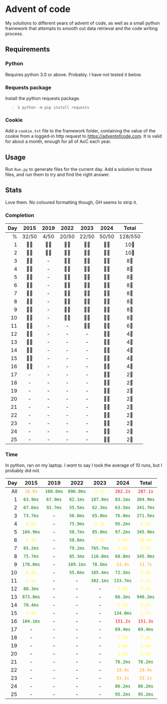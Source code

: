 # Advent of code
My solutions to different years of advent of code, as well as a small python framework that attempts to smooth out data retrieval and the code writing process.

## Requirements
### Python
Requires python 3.0 or above. Probably. I have not tested it below.

### Requests package
Install the python requests package.
> ```$ python -m pip install requests```

### Cookie
Add a `cookie.txt` file to the framework folder, containing the value of the cookie from a logged-in http request to https://adventofcode.com. It is valid for about a month, enough for all of AoC each year.

## Usage
Run `Run.py` to generate files for the current day. Add a solution to those files, and run them to try and find the right answer.

## Stats
Love them. No coloured formatting though, GH seems to strip it.


### Completion
|Day|2015|2019|2022|2023|2024|Total|
|-:|:-:|:-:|:-:|:-:|:-:|:-:|
|%|32/50|4/50|20/50|22/50|50/50|128/550|
|1|🌟🌟|🌟🌟|🌟🌟|🌟🌟|🌟🌟|10🌟|
|2|🌟🌟|🌟🌟|🌟🌟|🌟🌟|🌟🌟|10🌟|
|3|🌟🌟|-|🌟🌟|🌟🌟|🌟🌟|8🌟|
|4|🌟🌟|-|🌟🌟|🌟🌟|🌟🌟|8🌟|
|5|🌟🌟|-|🌟🌟|🌟🌟|🌟🌟|8🌟|
|6|🌟🌟|-|🌟🌟|🌟🌟|🌟🌟|8🌟|
|7|🌟🌟|-|🌟🌟|🌟🌟|🌟🌟|8🌟|
|8|🌟🌟|-|🌟🌟|🌟🌟|🌟🌟|8🌟|
|9|🌟🌟|-|🌟🌟|🌟🌟|🌟🌟|8🌟|
|10|🌟🌟|-|🌟🌟|🌟🌟|🌟🌟|8🌟|
|11|🌟🌟|-|-|🌟🌟|🌟🌟|6🌟|
|12|🌟🌟|-|-|-|🌟🌟|4🌟|
|13|🌟🌟|-|-|-|🌟🌟|4🌟|
|14|🌟🌟|-|-|-|🌟🌟|4🌟|
|15|🌟🌟|-|-|-|🌟🌟|4🌟|
|16|🌟🌟|-|-|-|🌟🌟|4🌟|
|17|-|-|-|-|🌟🌟|2🌟|
|18|-|-|-|-|🌟🌟|2🌟|
|19|-|-|-|-|🌟🌟|2🌟|
|20|-|-|-|-|🌟🌟|2🌟|
|21|-|-|-|-|🌟🌟|2🌟|
|22|-|-|-|-|🌟🌟|2🌟|
|23|-|-|-|-|🌟🌟|2🌟|
|24|-|-|-|-|🌟🌟|2🌟|
|25|-|-|-|-|🌟🌟|2🌟|


### Time
In python, ran on my laptop. I _want_ to say I took the average of 10 runs, but I probably did not.

|Day|2015|2019|2022|2023|2024|Total|
|-:|:-:|:-:|:-:|:-:|:-:|:-:|
|All|<span class="decent">`18.8s`</span>|<span class="perfect">`160.6ms`</span>|<span class="perfect">`696.0ms`</span>|<span class="good">`5.2s`</span>|<span class="bad">`262.2s`</span>|<span class="bad">`287.1s`</span>|
|1|<span class="perfect">`63.9ms`</span>|<span class="perfect">`67.9ms`</span>|<span class="perfect">`62.1ms`</span>|<span class="perfect">`107.9ms`</span>|<span class="perfect">`83.1ms`</span>|<span class="perfect">`384.9ms`</span>|
|2|<span class="perfect">`67.6ms`</span>|<span class="perfect">`92.7ms`</span>|<span class="perfect">`55.5ms`</span>|<span class="perfect">`62.3ms`</span>|<span class="perfect">`63.5ms`</span>|<span class="perfect">`341.7ms`</span>|
|3|<span class="perfect">`73.7ms`</span>|-|<span class="perfect">`56.0ms`</span>|<span class="perfect">`65.8ms`</span>|<span class="perfect">`76.0ms`</span>|<span class="perfect">`271.5ms`</span>|
|4|<span class="good">`4.0s`</span>|-|<span class="perfect">`75.9ms`</span>|<span class="good">`2.3s`</span>|<span class="perfect">`95.2ms`</span>|<span class="good">`6.5s`</span>|
|5|<span class="perfect">`104.9ms`</span>|-|<span class="perfect">`58.7ms`</span>|<span class="perfect">`85.0ms`</span>|<span class="perfect">`97.2ms`</span>|<span class="perfect">`345.9ms`</span>|
|6|<span class="good">`4.4s`</span>|-|<span class="perfect">`58.6ms`</span>|<span class="good">`1.1s`</span>|<span class="good">`4.4s`</span>|<span class="good">`10.0s`</span>|
|7|<span class="perfect">`65.2ms`</span>|-|<span class="perfect">`79.2ms`</span>|<span class="perfect">`765.7ms`</span>|<span class="good">`1.6s`</span>|<span class="good">`2.5s`</span>|
|8|<span class="perfect">`75.7ms`</span>|-|<span class="perfect">`85.3ms`</span>|<span class="perfect">`116.0ms`</span>|<span class="perfect">`68.8ms`</span>|<span class="perfect">`345.9ms`</span>|
|9|<span class="perfect">`178.0ms`</span>|-|<span class="perfect">`109.1ms`</span>|<span class="perfect">`78.6ms`</span>|<span class="decent">`13.4s`</span>|<span class="decent">`13.7s`</span>|
|10|<span class="good">`4.0s`</span>|-|<span class="perfect">`55.6ms`</span>|<span class="perfect">`105.4ms`</span>|<span class="perfect">`72.3ms`</span>|<span class="good">`4.3s`</span>|
|11|<span class="good">`3.6s`</span>|-|-|<span class="perfect">`302.1ms`</span>|<span class="perfect">`133.7ms`</span>|<span class="good">`4.1s`</span>|
|12|<span class="perfect">`88.3ms`</span>|-|-|-|<span class="good">`3.0s`</span>|<span class="good">`3.1s`</span>|
|13|<span class="perfect">`873.8ms`</span>|-|-|-|<span class="perfect">`66.3ms`</span>|<span class="perfect">`940.2ms`</span>|
|14|<span class="perfect">`78.4ms`</span>|-|-|-|<span class="good">`2.1s`</span>|<span class="good">`2.1s`</span>|
|15|<span class="good">`1.0s`</span>|-|-|-|<span class="perfect">`134.0ms`</span>|<span class="good">`1.1s`</span>|
|16|<span class="perfect">`104.1ms`</span>|-|-|-|<span class="bad">`151.2s`</span>|<span class="bad">`151.3s`</span>|
|17|-|-|-|-|<span class="perfect">`69.4ms`</span>|<span class="perfect">`69.4ms`</span>|
|18|-|-|-|-|<span class="good">`7.3s`</span>|<span class="good">`7.3s`</span>|
|19|-|-|-|-|<span class="good">`2.6s`</span>|<span class="good">`2.6s`</span>|
|20|-|-|-|-|<span class="good">`3.2s`</span>|<span class="good">`3.2s`</span>|
|21|-|-|-|-|<span class="perfect">`76.2ms`</span>|<span class="perfect">`76.2ms`</span>|
|22|-|-|-|-|<span class="decent">`19.4s`</span>|<span class="decent">`19.4s`</span>|
|23|-|-|-|-|<span class="decent">`53.1s`</span>|<span class="decent">`53.1s`</span>|
|24|-|-|-|-|<span class="perfect">`86.2ms`</span>|<span class="perfect">`86.2ms`</span>|
|25|-|-|-|-|<span class="perfect">`95.2ms`</span>|<span class="perfect">`95.2ms`</span>|


<style>
    .perfect {
        /* 100%; 1-1000 ms */
        color: green;
    }
    .quitegood {
        color: lightgreen;
    }
    .good {
        /* 50-100%; 1-10 s */
        color: yellow;
    }
    .decent {
        /* 10-50%; 10-100 s */
        color: orange;
    }
    .bad {
        /* 0-10%; 100+ s */
        color: red;
    }
    .insane {
        /* 1-1000 Î¼s */
        color: blue;
    }
    .impossible {
        /* <1000 ns */
        color: purple;
    }
    .horrendous {
        /* >100 s */
        color: black;
    }
</style>
